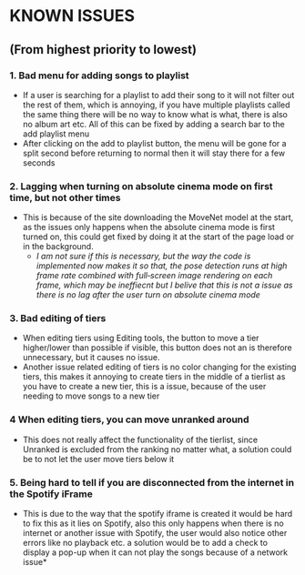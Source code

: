 # KNOWN ISSUES
## (From highest priority to lowest) 

### 1. Bad menu for adding songs to playlist
- If a user is searching for a playlist to add their song to it will not filter out the rest of them, which is annoying, if you have multiple playlists called the same thing there will be no way to know what is what, there is also no album art etc. All of this can be fixed by adding a search bar to the add playlist menu
- After clicking on the add to playlist button, the menu will be gone for a split second before returning to normal then it will stay there for a few seconds

### 2. Lagging when turning on absolute cinema mode on first time, but not other times
- This is because of the site downloading the MoveNet model at the start, as the issues only happens when the absolute cinema mode is first turned on, this could get fixed by doing it at the start of the page load or in the background.
    - *I am not sure if this is necessary, but the way the code is implemented now makes it so that, the pose detection runs at high frame rate combined with full‑screen image rendering on each frame, which may be ineffiecnt but I belive that this is not a issue as there is no lag after the user turn on absolute cinema mode*

### 3. Bad editing of tiers
- When editing tiers using Editing tools, the button to move a tier higher/lower than possible if visible, this button does not an is therefore unnecessary, but it causes no issue. 
- Another issue related editing of tiers is no color changing for the existing tiers, this makes it annoying to create tiers in the middle of a tierlist as you have to create a new tier, this is a issue, because of the user needing to move songs to a new tier

### 4 When editing tiers, you can move unranked around
- This does not really affect the functionality of the tierlist, since Unranked is excluded from the ranking no matter what, a solution could be to not let the user move tiers below it


### 5. Being hard to tell if you are disconnected from the internet in the Spotify iFrame
- This is due to the way that the spotify iframe is created it would be hard to fix this as it lies on Spotify, also this only happens when there is no internet or another issue with Spotify, the user would also notice other errors like no playback etc. a solution would be to add a check to display a pop-up when it can not play the songs because of a network issue*
